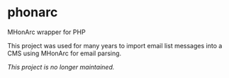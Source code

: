 phonarc
=======

MHonArc wrapper for PHP

This project was used for many years to import email list messages into a CMS using MHonArc for email parsing.

*This project is no longer maintained.*
